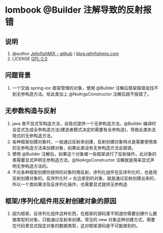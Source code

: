 # lombook @Builder 注解导致的反射报错



## 说明

1. @author [JellyfishMIX - github](https://github.com/JellyfishMIX) / [blog.jellyfishmix.com](http://blog.jellyfishmix.com)
2. LICENSE [GPL-2.0](https://github.com/JellyfishMIX/GPL-2.0)



## 问题背景

1. 一个交由 spring-ioc 框架管理的对象，使用 @Builder 注解后框架报错说找不到无参构造方法。给此类加上 @NoArgsConstructor 注解后就不报错了。



## 无参数构造与反射

1. java 类不显式写构造方法，会隐式提供一个无参构造方法。@Builder 编译时会显式生成全参构造方法(建造者模式决定的需要有全参构造)，导致此类失去隐式的无参构造方法。
2. 各种框架创建对象时，一般通过反射来创建，反射创建对象特点是需要使用类的无参构造方法来创建对象，如果此类没有无参构造方法会报错。
3. 使用 @Builder 注解后，如果这个对象被一些框架进行了反射操作，此对象的类需要显式声明无参构造方法，@NoArgsConstructor 注解就是用来显式声明无参构造方法的。
4. 不光各种框架创建你提供的对象时用反射，序列化组件在反序列化时，也是用反射创建对象的。反序列化时 = 左边拿到的对象，就是通过反射创建出来的，所以一个类如果涉及反序列化操作，也需要显式提供无参构造



## 框架/序列化组件用反射创建对象的原因

1. 因为框架，反序列化组件这种东西，在框架的源码里不知道你需要创建什么数据类型的对象，只能通过反射来创建。常见的 new 对象这种创建方式，需要在代码里显式指定对象的数据类型，这对框架源码是不可能做到的。